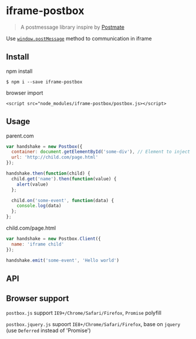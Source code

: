 # iframe-postbox
> A postmessage library inspire by [Postmate](https://github.com/dollarshaveclub/postmate)

Use [`window.postMessage`](https://developer.mozilla.org/en-US/docs/Web/API/Window/postMessage) method to communication in iframe

## Install

npm install

`$ npm i --save iframe-postbox`

browser import

`<script src="node_modules/iframe-postbox/postbox.js></script>`

## Usage

parent.com

```js
var handshake = new Postbox({
  container: document.getElementById('some-div'), // Element to inject iframe into
  url: 'http://child.com/page.html'
});

handshake.then(function(child) {
  child.get('name').then(function(value) {
    alert(value)
  };

  child.on('some-event', function(data) {
    console.log(data)
  };
};
```

child.com/page.html

```js
var handshake = new Postbox.Client({
  name: 'iframe child'
});

handshake.emit('some-event', 'Hello world')
```

## API


## Browser support

`postbox.js` support `IE9+/Chrome/Safari/Firefox`, `Promise` polyfill

`postbox.jquery.js` supoort `IE8+/Chrome/Safari/Firefox`, base on `jquery` (use `Deferred` instead of 'Promise')
